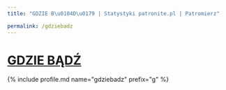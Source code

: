 ```yaml
---
title: "GDZIE B\u0104D\u0179 | Statystyki patronite.pl | Patromierz"

permalink: /gdziebadz
---
```


# [GDZIE BĄDŹ](https://patronite.pl/gdziebadz)

{% include profile.md name="gdziebadz" prefix="g" %}
